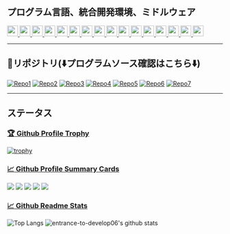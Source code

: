 ## プログラム言語、統合開発環境、ミドルウェア  
<a href="https://visualstudio.microsoft.com/ja/" target="_blank" rel="noopener noreferrer">
<img src="https://img.shields.io/badge/-Microsoft Visual Studio-5C2D91.svg?logo=visual-studio&style=plastic" height="25">
</a>
<a href="https://visualstudio.microsoft.com/ja/" target="_blank" rel="noopener noreferrer">
<img src="https://img.shields.io/badge/-Visual Basic .NET-512BD4.svg?logo=.net&style=plastic" height="25">
</a>
<a href="https://visualstudio.microsoft.com/ja/" target="_blank" rel="noopener noreferrer">
<img src="https://img.shields.io/badge/-C Sharp-239120.svg?logo=csharp&style=plastic" height="25">
</a>
<a href="https://www.jetbrains.com/ja-jp/idea/" target="_blank" rel="noopener noreferrer">
<img src="https://img.shields.io/badge/-JetBrains IntelliJ IDEA-783CBD.svg?logo=intellij-idea&style=plastic" height="25">
</a>
<a href="https://www.eclipse.org/" target="_blank" rel="noopener noreferrer">
<img src="https://img.shields.io/badge/-Eclipse Foundation-2C2255.svg?logo=eclipseide&style=plastic" height="25">
</a>
<a href="https://www.oracle.com/jp/java/" target="_blank" rel="noopener noreferrer">
<img src="https://img.shields.io/badge/-Oracle Java-007396.svg?logo=java&style=plastic" height="25">  
</a>
<a href="https://www.microsoft.com/ja-jp/sql-server/sql-server-2022" target="_blank" rel="noopener noreferrer">
<img src="https://img.shields.io/badge/-Microsoft SQL Server-777700.svg?logo=microsoft-sql-server&style=plastic" height="25">
</a>
<a href="https://www.oracle.com/jp/database/" target="_blank" rel="noopener noreferrer">
<img src="https://img.shields.io/badge/-Oracle Database-F80000.svg?logo=oracle&style=plastic" height="25">
</a>
<a href="https://www.postgresql.org/" target="_blank" rel="noopener noreferrer">
<img src="https://img.shields.io/badge/-PostgreSQL-4169E1.svg?logo=postgresql&style=plastic" height="25">
</a>
<a href="https://hibernate.org/" target="_blank" rel="noopener noreferrer">
<img src="https://img.shields.io/badge/-Hibernate-59666C.svg?logo=hibernate&style=plastic" height="25">
</a>
<a href="https://spring.io/projects/spring-boot" target="_blank" rel="noopener noreferrer">
<img src="https://img.shields.io/badge/-Spring Boot-6DB33F.svg?logo=spring-boot&style=plastic" height="25">
</a>
<a href="http://tomcat.apache.org/" target="_blank" rel="noopener noreferrer">
<img src="https://img.shields.io/badge/-Apache Tomcat-F8DC75.svg?logo=apache-tomcat&style=plastic" height="25">
</a>
<a href="https://maven.apache.org/" target="_blank" rel="noopener noreferrer">
<img src="https://img.shields.io/badge/-Apache Maven-C71A36.svg?logo=apache-maven&style=plastic" height="25">
</a>
<a href="https://gradle.org/" target="_blank" rel="noopener noreferrer">
<img src="https://img.shields.io/badge/-Gradle-02303A.svg?logo=gradle&style=plastic" height="25">
</a>
<a href="https://www.thymeleaf.org/" target="_blank" rel="noopener noreferrer">
<img src="https://img.shields.io/badge/-Thymeleaf-005F0F.svg?logo=thymeleaf&style=plastic" height="25">
</a>
<a href="https://getbootstrap.com/" target="_blank" rel="noopener noreferrer">
<img src="https://img.shields.io/badge/-Bootstrap-7952B3.svg?logo=bootstrap&style=plastic" height="25">
</a>

***

## :stars:リポジトリ(:arrow_down:プログラムソース確認はこちら:arrow_down:)  
[![Repo1](https://github-readme-stats.vercel.app/api/pin/?username=entrance-to-develop06&repo=ShohinDesktopAdoNet&theme=nord)](https://github.com/entrance-to-develop06/ShohinDesktopAdoNet)
[![Repo2](https://github-readme-stats.vercel.app/api/pin/?username=entrance-to-develop06&repo=ShohinDesktopJdbc&theme=nord)](https://github.com/entrance-to-develop06/ShohinDesktopJdbc)
[![Repo3](https://github-readme-stats.vercel.app/api/pin/?username=entrance-to-develop06&repo=HttpsFrontWinForms&theme=nord)](https://github.com/entrance-to-develop06/HttpsFrontWinForms)
[![Repo4](https://github-readme-stats.vercel.app/api/pin/?username=entrance-to-develop06&repo=HttpsFrontSwing&theme=nord)](https://github.com/entrance-to-develop06/HttpsFrontSwing)
[![Repo5](https://github-readme-stats.vercel.app/api/pin/?username=entrance-to-develop06&repo=SpringBootMvc&theme=nord)](https://github.com/entrance-to-develop06/SpringBootMvc)
[![Repo6](https://github-readme-stats.vercel.app/api/pin/?username=entrance-to-develop06&repo=SpringBootRest&theme=nord)](https://github.com/entrance-to-develop06/SpringBootRest)
[![Repo7](https://github-readme-stats.vercel.app/api/pin/?username=entrance-to-develop06&repo=Electric&theme=nord)](https://github.com/entrance-to-develop06/Electric)

***

## ステータス  
### [:trophy: Github Profile Trophy](https://github.com/ryo-ma/github-profile-trophy)  
[![trophy](https://github-profile-trophy.vercel.app/?username=entrance-to-develop06&theme=nord&column=7)](https://github.com/entrance-to-develop06/github-profile-trophy)

### [:chart_with_upwards_trend: Github Profile Summary Cards](https://github.com/vn7n24fzkq/github-profile-summary-cards)  
[![](https://raw.githubusercontent.com/entrance-to-develop06/entrance-to-develop06/master/profile-summary-card-output/nord_dark/0-profile-details.svg)](https://github.com/vn7n24fzkq/github-profile-summary-cards)
[![](https://raw.githubusercontent.com/entrance-to-develop06/entrance-to-develop06/master/profile-summary-card-output/nord_dark/1-repos-per-language.svg)](https://github.com/vn7n24fzkq/github-profile-summary-cards)
[![](https://raw.githubusercontent.com/entrance-to-develop06/entrance-to-develop06/master/profile-summary-card-output/nord_dark/2-most-commit-language.svg)](https://github.com/vn7n24fzkq/github-profile-summary-cards)
[![](https://raw.githubusercontent.com/entrance-to-develop06/entrance-to-develop06/master/profile-summary-card-output/nord_dark/3-stats.svg)](https://github.com/vn7n24fzkq/github-profile-summary-cards)
[![](https://raw.githubusercontent.com/entrance-to-develop06/entrance-to-develop06/master/profile-summary-card-output/nord_dark/4-productive-time.svg)](https://github.com/vn7n24fzkq/github-profile-summary-cards)

### [:chart_with_upwards_trend: Github Readme Stats](https://github.com/anuraghazra/github-readme-stats)  
![Top Langs](https://github-readme-stats.vercel.app/api/top-langs/?username=entrance-to-develop06&theme=nord)
![entrance-to-develop06's github stats](https://github-readme-stats.vercel.app/api?username=entrance-to-develop06&count_private=true&show_icons=true&theme=nord)


<!--
**entrance-to-develop06/entrance-to-develop06** is a ✨ _special_ ✨ repository because its `README.md` (this file) appears on your GitHub profile.

Here are some ideas to get you started:

- 🔭 I’m currently working on ...
- 🌱 I’m currently learning ...
- 👯 I’m looking to collaborate on ...
- 🤔 I’m looking for help with ...
- 💬 Ask me about ...
- 📫 How to reach me: ...
- 😄 Pronouns: ...
- ⚡ Fun fact: ...
-->
